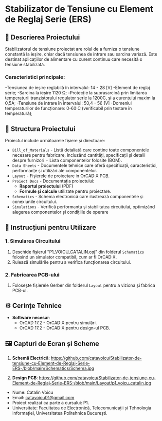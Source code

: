 # Stabilizator de Tensiune cu Element de Reglaj Serie (ERS)

## 📜 Descrierea Proiectului

Stabilizatorul de tensiune proiectat are rolul de a furniza o tensiune constantă la ieșire, chiar dacă tensiunea de intrare sau sarcina variază. Este destinat aplicațiilor de alimentare cu curent continuu care necesită o tensiune stabilizată.

### Caracteristici principale:

-Tensiunea de ieșire reglabilă în intervalul: 14 - 28 [V]
-Element de reglaj serie;
-Sarcina la ieșire 1120 Ω;
-Protecție la suprasarcină prin limitarea temperaturii tranzistorului regulator serie la 1200C, și a curentului maxim la 0,5A;
-Tensiune de intrare în intervalul: 50,4 - 56 [V] 
-Domeniul temperaturilor de funcționare: 0-60 C (verificabil prin testare în temperatură);


## 📁 Structura Proiectului

Proiectul include următoarele fișiere și directoare:

- `Bill_of_Materials` -  Listă detaliată care conține toate componentele necesare pentru fabricare, incluzând cantități, specificații și detalii despre furnizori + Lista componentelor folosite (BOM).
- `Data Sheets` - Documentele tehnice care oferă specificații, caracteristici, performanțe și utilizări ale componentelor.
- `Layout` - Fișierele de proiectare in OrCAD X PCB.
- `Proiect Docs` - Documentația proiectului:
  - **Raportul proiectului** (PDF)
  - **Formule și calcule** utilizate pentru proiectare.
- `Schematics` - Schema electronică care ilustrează componentele și conexiunile circuitului.
- `Simulations` - Verifică performanța și stabilitatea circuitului, optimizând alegerea componentelor și condițiile de operare

## 🔧 Instrucțiuni pentru Utilizare

### 1. **Simularea Circuitului**
1. Deschide fișierul "P1_VOICU_CATALIN.opj" din folderul `Schematics` folosind un simulator compatibil, cum ar fi OrCAD X.
2. Rulează simulările pentru a verifica funcționarea circuitului.

### 2. **Fabricarea PCB-ului**
1. Folosește fișierele Gerber din folderul `Layout` pentru a viziona și fabrica PCB-ul.

## ⚙️ Cerințe Tehnice

- **Software necesar**:
  - OrCAD 17.2 - OrCAD X pentru simulări.
  - OrCAD 17.2 - OrCAD X pentru design-ul PCB.


## 🖼️ Capturi de Ecran și Scheme

1. **Schemă Electrică**:
  https://github.com/catavoicu/Stabilizator-de-tensiune-cu-Element-de-Reglaj-Serie-ERS-/blob/main/Schematics/Schema.jpg

2. **Design PCB**:
   https://github.com/catavoicu/Stabilizator-de-tensiune-cu-Element-de-Reglaj-Serie-ERS-/blob/main/Layout/p1_voicu_catalin.jpg


- Nume: Catalin Voicu
- Email: catavoicu01@gmail.com
- Proiect realizat ca parte a cursului: P1.
- Universitate: Facultatea de Electronică, Telecomunicații și Tehnologia Informației, Universitatea Politehnica București.
